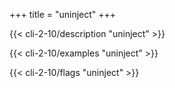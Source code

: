 +++
title = "uninject"
+++

{{< cli-2-10/description "uninject" >}}

{{< cli-2-10/examples "uninject" >}}

{{< cli-2-10/flags "uninject" >}}
